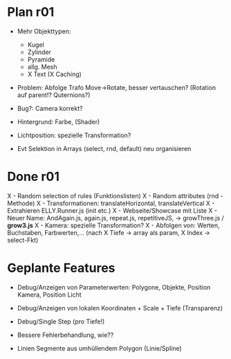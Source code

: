Plan r01
========

- Mehr Objekttypen: 
  - Kugel
  - Zylinder
  - Pyramide
  - allg. Mesh
  - X Text (X Caching)

- Problem: Abfolge Trafo Move->Rotate, besser vertauschen? (Rotation auf parent!? Quternions?)
- Bug?: Camera korrekt?

- Hintergrund: Farbe, (Shader)
- Lichtposition: spezielle Transformation?

- Evt Selektion in Arrays (select, rnd, default) neu organisieren

Done r01
========
X - Random selection of rules (Funktionslisten)
X - Random attributes (rnd - Methode)
X - Transformationen: translateHorizontal, translateVertical
X - Extrahieren ELLY.Runner.js (init etc.)
X - Webseite/Showcase mit Liste
X - Neuer Name: AndAgain.js, again.js, repeat.js, repetitiveJS, -> growThree.js / ****grow3.js****
X - Kamera: spezielle Transformation?
X - Abfolgen von: Werten, Buchstaben, Farbwerten,... (nach  X Tiefe -> array als param, X Index -> select-Fkt)


Geplante Features
=================
- Debug/Anzeigen von Parameterwerten: Polygone, Objekte, Position Kamera, Position Licht
- Debug/Anzeigen von lokalen Koordinaten + Scale + Tiefe (Transparenz)
- Debug/Single Step (pro Tiefe!)

- Bessere Fehlerbehandlung, wie??
- Linien Segmente aus umhüllendem Polygon (Linie/Spline)